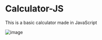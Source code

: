 # Calculator-JS
This is a basic calculator made in JavaScript

![image](https://user-images.githubusercontent.com/106993686/189657528-64e4f7a3-5351-4291-8623-e29b5dc01fd5.png)
